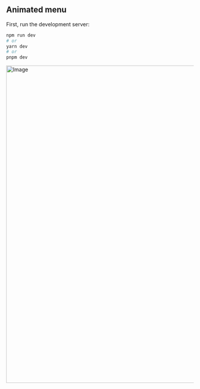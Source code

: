 ## Animated menu

First, run the development server:

```bash
npm run dev
# or
yarn dev
# or
pnpm dev
```

<img src="https://github.com/fernanda-freitas/animated-menu/assets/33285862/4ce60a9f-8884-4b52-afd3-95dd25ece8a0" alt="Image" width="850">
